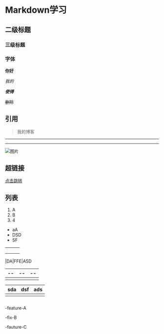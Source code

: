 # Markdown学习

## 二级标题

### 三级标题





### 字体

**你好**

*我的*

***使得***

~~删除~~



## 引用

> 我的博客  

---

***

![图片](https://www.cnblogs.com/images/logo.svg?v=R9M0WmLAIPVydmdzE2keuvnjl-bPR7_35oHqtiBzGsM)



## 超链接

[点击跳转](https://t.bilibili.com/?spm_id_from=333.1007.0.0)



## 列表

1. A
2. B
3. 4

- aA
- DSD
- SF

|      |      |      |
| ---- | ---- | ---- |
|      |      |      |
|      |      |      |
|      |      |      |

|DA|FFE|ASD

| --   | --   | --   |
| ---- | ---- | ---- |
|      |      |      |

| sda  | dsf  | ads  |
| ---- | ---- | ---- |
|      |      |      |



```java

```



-feature-A

-fix-B

-fauture-C

